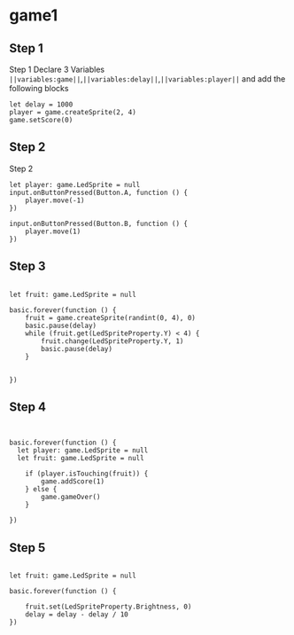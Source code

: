 # game1

## Step 1

Step 1
Declare 3 Variables ``||variables:game||``,``||variables:delay||``,``||variables:player||`` and add the following blocks 

```blocks
let delay = 1000
player = game.createSprite(2, 4)
game.setScore(0)
```

## Step 2 

Step 2

```blocks
let player: game.LedSprite = null
input.onButtonPressed(Button.A, function () {
    player.move(-1)
})

input.onButtonPressed(Button.B, function () {
    player.move(1)
})
```

## Step 3

```blocks

let fruit: game.LedSprite = null

basic.forever(function () {
    fruit = game.createSprite(randint(0, 4), 0)
    basic.pause(delay)
    while (fruit.get(LedSpriteProperty.Y) < 4) {
        fruit.change(LedSpriteProperty.Y, 1)
        basic.pause(delay)
    }


})

```

## Step 4

```blocks


basic.forever(function () {
  let player: game.LedSprite = null 
  let fruit: game.LedSprite = null 

    if (player.isTouching(fruit)) {
        game.addScore(1)
    } else {
        game.gameOver()
    }

})

```

## Step 5

```blocks

let fruit: game.LedSprite = null

basic.forever(function () {

    fruit.set(LedSpriteProperty.Brightness, 0)
    delay = delay - delay / 10
})

```
